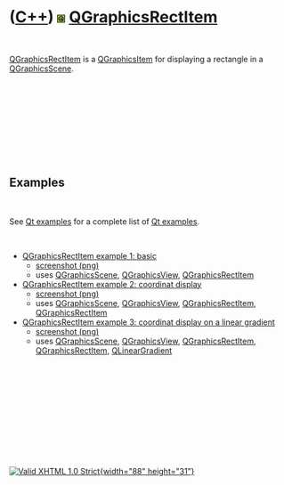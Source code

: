 



 

 

 

 

 

([C++](Cpp.htm)) ![Qt](PicQt.png) [QGraphicsRectItem](CppQGraphicsRectItem.htm)
===============================================================================

 

[QGraphicsRectItem](CppQGraphicsRectItem.htm) is a
[QGraphicsItem](CppQGraphicsItem.htm) for displaying a rectangle in a
[QGraphicsScene](CppQGraphicsScene.htm).

 

 

 

 

 

Examples
--------

 

See [Qt examples](CppQtExample.htm) for a complete list of [Qt
examples](CppQtExample.htm).

 

-   [QGraphicsRectItem example 1:
    basic](CppQGraphicsRectItemExample1.htm)
    -   [screenshot (png)](CppQGraphicsRectItemExample1.png)
    -   uses [QGraphicsScene](CppQGraphicsScene.htm),
        [QGraphicsView](CppQGraphicsView.htm),
        [QGraphicsRectItem](CppQGraphicsRectItem.htm)
-   [QGraphicsRectItem example 2: coordinat
    display](CppQGraphicsRectItemExample2.htm)
    -   [screenshot (png)](CppQGraphicsRectItemExample2.png)
    -   uses [QGraphicsScene](CppQGraphicsScene.htm),
        [QGraphicsView](CppQGraphicsView.htm),
        [QGraphicsRectItem](CppQGraphicsRectItem.htm),
        [QGraphicsRectItem](CppQGraphicsRectItem.htm)
-   [QGraphicsRectItem example 3: coordinat display on a linear
    gradient](CppQGraphicsRectItemExample3.htm)
    -   [screenshot (png)](CppQGraphicsRectItemExample3.png)
    -   uses [QGraphicsScene](CppQGraphicsScene.htm),
        [QGraphicsView](CppQGraphicsView.htm),
        [QGraphicsRectItem](CppQGraphicsRectItem.htm),
        [QGraphicsRectItem](CppQGraphicsRectItem.htm),
        [QLinearGradient](CppQLinearGradient.htm)

 

 

 

 

 





 

[![Valid XHTML 1.0 Strict](valid-xhtml10.png){width="88"
height="31"}](http://validator.w3.org/check?uri=referer)
